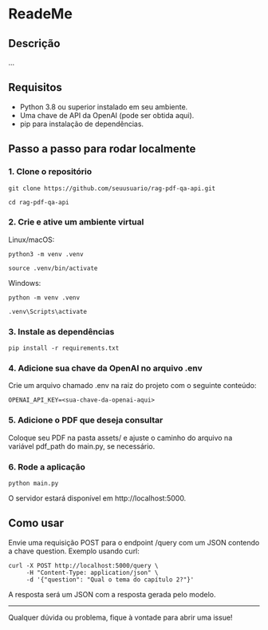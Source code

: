 # ReadeMe

## Descrição

...



## Requisitos
- Python 3.8 ou superior instalado em seu ambiente.
- Uma chave de API da OpenAI (pode ser obtida aqui).
- pip para instalação de dependências.


## Passo a passo para rodar localmente

### 1. Clone o repositório

```git clone https://github.com/seuusuario/rag-pdf-qa-api.git```


```cd rag-pdf-qa-api```

### 2. Crie e ative um ambiente virtual

Linux/macOS:

```python3 -m venv .venv```

```source .venv/bin/activate```

Windows:

```python -m venv .venv```

```.venv\Scripts\activate```

### 3. Instale as dependências

```pip install -r requirements.txt```

### 4. Adicione sua chave da OpenAI no arquivo .env

Crie um arquivo chamado .env na raiz do projeto com o seguinte conteúdo:

```OPENAI_API_KEY=<sua-chave-da-openai-aqui>```

### 5. Adicione o PDF que deseja consultar

Coloque seu PDF na pasta assets/ e ajuste o caminho do arquivo na variável pdf_path do main.py, se necessário.

### 6. Rode a aplicação

```python main.py```

O servidor estará disponível em http://localhost:5000.


## Como usar

Envie uma requisição POST para o endpoint /query com um JSON contendo a chave question.
Exemplo usando curl:

```
curl -X POST http://localhost:5000/query \
     -H "Content-Type: application/json" \
     -d '{"question": "Qual o tema do capítulo 2?"}'
```

A resposta será um JSON com a resposta gerada pelo modelo.

<hr>

Qualquer dúvida ou problema, fique à vontade para abrir uma issue!
